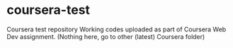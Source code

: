 # coursera-test
Coursera test repository
Working codes uploaded as part of Coursera Web Dev assignment.
(Nothing here, go to other (latest) Coursera folder)
